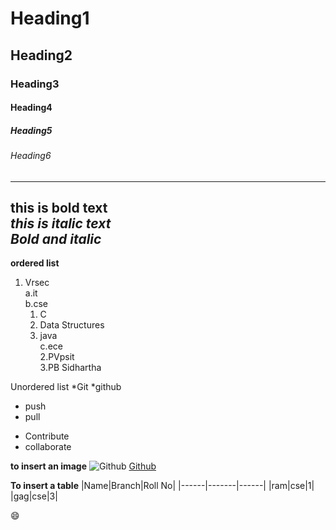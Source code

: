 # Heading1
## Heading2
### Heading3
#### Heading4
##### Heading5
###### Heading6
----------------------------------------------------------------------------------
**this is bold text**  
*this is italic text*  
***Bold and italic***  
-----------------------------------------------------------------------------------
**ordered list**
1. Vrsec  
    a.it  
    b.cse  
      1. C  
      2. Data Structures  
      3. java  
    c.ece  
2.PVpsit    
3.PB Sidhartha  


Unordered list
*Git
*github
  - push
  - pull
* Contribute
* collaborate



**to insert an image**
![Github](https://static.toiimg.com/photo/70587938.cms)
[Github](https://www.google.com/url?sa=i&url=https%3A%2F%2Ftimesofindia.indiatimes.com%2Ftopic%2Fkgf&psig=AOvVaw3a3tGuy6-mKCqVOpk9jOaX&ust=1613896392721000&source=images&cd=vfe&ved=0CAIQjRxqFwoTCJjExOGH-O4CFQAAAAAdAAAAABAD)



**To insert a table**
|Name|Branch|Roll No|
|------|-------|------|
|ram|cse|1|
|gag|cse|3|


:smile:
